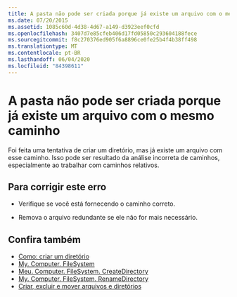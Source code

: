 ```yaml
---
title: A pasta não pode ser criada porque já existe um arquivo com o mesmo caminho
ms.date: 07/20/2015
ms.assetid: 1085c60d-4d38-4d67-a149-d3923eef0cfd
ms.openlocfilehash: 3407d7e85cfeb406d17fd05850c293604188fece
ms.sourcegitcommit: f8c270376ed905f6a8896ce0fe25b4f4b38ff498
ms.translationtype: MT
ms.contentlocale: pt-BR
ms.lasthandoff: 06/04/2020
ms.locfileid: "84398611"
---
```

# <a name="the-folder-cannot-be-created-since-a-file-already-exists-with-the-same-path"></a>A pasta não pode ser criada porque já existe um arquivo com o mesmo caminho
Foi feita uma tentativa de criar um diretório, mas já existe um arquivo com esse caminho. Isso pode ser resultado da análise incorreta de caminhos, especialmente ao trabalhar com caminhos relativos.  
  
## <a name="to-correct-this-error"></a>Para corrigir este erro  
  
- Verifique se você está fornecendo o caminho correto.  
  
- Remova o arquivo redundante se ele não for mais necessário.  
  
## <a name="see-also"></a>Confira também

- [Como: criar um diretório](../developing-apps/programming/drives-directories-files/how-to-create-a-directory.md)
- [My. Computer. FileSystem](xref:Microsoft.VisualBasic.FileIO.FileSystem)
- [Meu. Computer. FileSystem. CreateDirectory](xref:Microsoft.VisualBasic.MyServices.FileSystemProxy.CreateDirectory%2A)
- [My. Computer. FileSystem. RenameDirectory](xref:Microsoft.VisualBasic.MyServices.FileSystemProxy.RenameDirectory%2A)
- [Criar, excluir e mover arquivos e diretórios](../developing-apps/programming/drives-directories-files/creating-deleting-and-moving-files-and-directories.md)
